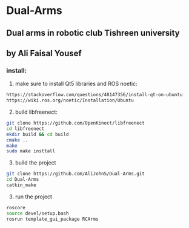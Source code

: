 # Dual-Arms
## Dual arms in robotic club Tishreen university
## by Ali Faisal Yousef
### install:

1. make sure to install Qt5 libraries and ROS noetic:
```bash
https://stackoverflow.com/questions/48147356/install-qt-on-ubuntu
https://wiki.ros.org/noetic/Installation/Ubuntu
```
2. build libfreenect:

```bash
git clone https://github.com/OpenKinect/libfreenect 
cd libfreenect 
mkdir build && cd build 
cmake .. 
make 
sudo make insttall 
```

3. build the project
```bash
git clone https://github.com/AliJohn5/Dual-Arms.git
cd Dual-Arms
catkin_make
```

3. run the project
```bash
roscore
source devel/setup.bash
rosrun template_gui_package RCArms
```


